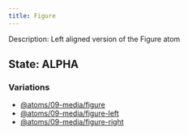 ```yaml
---
title: Figure
---
```

Description: Left aligned version of the Figure atom

## State: ALPHA

### Variations
- [@atoms/09-media/figure](/?p=atoms-figure)
- [@atoms/09-media/figure-left](/?p=atoms-figure-left)
- [@atoms/09-media/figure-right](/?p=atoms-figure-right)
